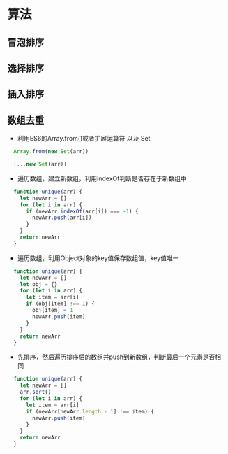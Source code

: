# 算法

## 冒泡排序

## 选择排序

## 插入排序

## 数组去重

- 利用ES6的Array.from()或者扩展运算符 以及 Set
``` JavaScript
  Array.from(new Set(arr))
```
``` JavaScript
  [...new Set(arr)]
```

- 遍历数组，建立新数组，利用indexOf判断是否存在于新数组中
``` JavaScript
  function unique(arr) {
    let newArr = []
    for (let i in arr) {
      if (newArr.indexOf(arr[i]) === -1) {
        newArr.push(arr[i])
      }
    }
    return newArr
  }
```

- 遍历数组，利用Object对象的key值保存数组值，key值唯一
``` JavaScript
  function unique(arr) {
    let newArr = []
    let obj = {}
    for (let i in arr) {
      let item = arr[i]
      if (obj[item] !== 1) {
        obj[item] = 1
        newArr.push(item)
      }
    }
    return newArr
  }
```

- 先排序，然后遍历排序后的数组并push到新数组，判断最后一个元素是否相同
``` JavaScript
  function unique(arr) {
    let newArr = []
    arr.sort()
    for (let i in arr) {
      let item = arr[i]
      if (newArr[newArr.length - 1] !== item) {
        newArr.push(item)
      }
    }
    return newArr
  }
```
